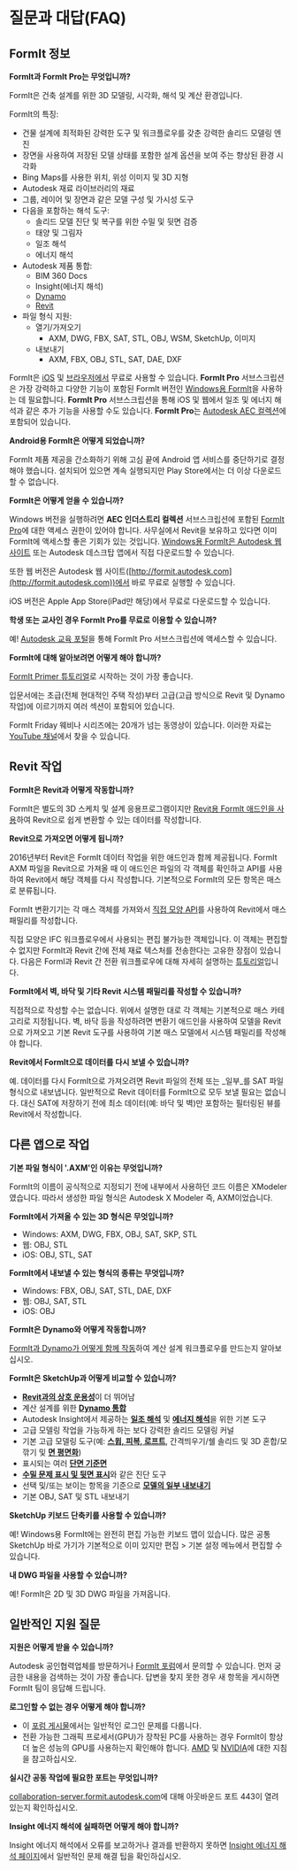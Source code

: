# 질문과 대답(FAQ)

## FormIt 정보

**FormIt과 FormIt Pro는 무엇입니까?**

FormIt은 건축 설계를 위한 3D 모델링, 시각화, 해석 및 계산 환경입니다.

FormIt의 특징:

* 건물 설계에 최적화된 강력한 도구 및 워크플로우를 갖춘 강력한 솔리드 모델링 엔진
* 장면을 사용하여 저장된 모델 상태를 포함한 설계 옵션을 보여 주는 향상된 환경 시각화
* Bing Maps를 사용한 위치, 위성 이미지 및 3D 지형
* Autodesk 재료 라이브러리의 재료
* 그룹, 레이어 및 장면과 같은 모델 구성 및 가시성 도구
* 다음을 포함하는 해석 도구:
  * 솔리드 모델 진단 및 복구를 위한 수밀 및 뒷면 검증
  * 태양 및 그림자
  * 일조 해석
  * 에너지 해석
* Autodesk 제품 통합:
  * BIM 360 Docs
  * Insight(에너지 해석)
  * [Dynamo](https://formit.autodesk.com/page/formit-dynamo)
  * [Revit](https://formit.autodesk.com/page/formit-revit)
* 파일 형식 지원:
  * 열기/가져오기
    * AXM, DWG, FBX, SAT, STL, OBJ, WSM, SketchUp, 이미지
  * 내보내기
    * AXM, FBX, OBJ, STL, SAT, DAE, DXF

FormIt은 [iOS](https://itunes.apple.com/us/app/autodesk-formit-360/id575282599?mt=8) 및 [브라우저에서](https://app.formit.autodesk.com) 무료로 사용할 수 있습니다. **FormIt Pro** 서브스크립션은 가장 강력하고 다양한 기능이 포함된 FormIt 버전인 [Windows용 FormIt](https://formit.autodesk.com/page/download)을 사용하는 데 필요합니다. **FormIt Pro** 서브스크립션을 통해 iOS 및 웹에서 일조 및 에너지 해석과 같은 추가 기능을 사용할 수도 있습니다. **FormIt Pro**는 [Autodesk AEC 컬렉션](https://www.autodesk.com/collections/architecture-engineering-construction/overview)에 포함되어 있습니다.

**Android용 FormIt은 어떻게 되었습니까?**

FormIt 제품 제공을 간소화하기 위해 고심 끝에 Android 앱 서비스를 중단하기로 결정해야 했습니다. 설치되어 있으면 계속 실행되지만 Play Store에서는 더 이상 다운로드할 수 없습니다.

**FormIt은 어떻게 얻을 수 있습니까?**

Windows 버전을 실행하려면 **AEC 인더스트리 컬렉션** 서브스크립션에 포함된 [FormIt Pro](https://www.autodesk.com/collections/architecture-engineering-construction/overview)에 대한 액세스 권한이 있어야 합니다. 사무실에서 Revit을 보유하고 있다면 이미 FormIt에 액세스할 좋은 기회가 있는 것입니다. [Windows용 FormIt은 Autodesk 웹 사이트](https://formit.autodesk.com/page/download) 또는 Autodesk 데스크탑 앱에서 직접 다운로드할 수 있습니다.

또한 웹 버전은 Autodesk 웹 사이트([http://formit.autodesk.com](http://formit.autodesk.com))에서 바로 무료로 실행할 수 있습니다.

iOS 버전은 Apple App Store(iPad만 해당)에서 무료로 다운로드할 수 있습니다.

**학생 또는 교사인 경우 FormIt Pro를 무료로 이용할 수 있습니까?**

예! [Autodesk 교육 포털](https://www.autodesk.com/education/free-software/formit-pro)을 통해 FormIt Pro 서브스크립션에 액세스할 수 있습니다.

**FormIt에 대해 알아보려면 어떻게 해야 합니까?**

[FormIt Primer 튜토리얼](../formit-primer/)로 시작하는 것이 가장 좋습니다.

입문서에는 초급(전체 현대적인 주택 작성)부터 고급(고급 방식으로 Revit 및 Dynamo 작업)에 이르기까지 여러 섹션이 포함되어 있습니다.

FormIt Friday 웨비나 시리즈에는 20개가 넘는 동영상이 있습니다. 이러한 자료는 [YouTube 채널](https://www.youtube.com/channel/UCdZJr6Bo4pwBu3lQqcxlDsw)에서 찾을 수 있습니다.

## Revit 작업

**FormIt은 Revit과 어떻게 작동합니까?**

FormIt은 별도의 3D 스케치 및 설계 응용프로그램이지만 [Revit용 FormIt 애드인을 사용](https://formit.autodesk.com/page/formit-revit)하여 Revit으로 쉽게 변환할 수 있는 데이터를 작성합니다.

**Revit으로 가져오면 어떻게 됩니까?**

2016년부터 Revit은 FormIt 데이터 작업을 위한 애드인과 함께 제공됩니다. FormIt AXM 파일을 Revit으로 가져올 때 이 애드인은 파일의 각 객체를 확인하고 API를 사용하여 Revit에서 해당 객체를 다시 작성합니다. 기본적으로 FormIt의 모든 항목은 매스로 분류됩니다.

FormIt 변환기기는 각 매스 객체를 가져와서 [직접 모양 API](https://knowledge.autodesk.com/search-result/caas/CloudHelp/cloudhelp/2016/ENU/Revit-API/files/GUID-DF7B9D4A-5A8A-4E39-8721-B7782CBD7730-htm.html)를 사용하여 Revit에서 매스 패밀리를 작성합니다.

직접 모양은 IFC 워크플로우에서 사용되는 편집 불가능한 객체입니다. 이 객체는 편집할 수 없지만 FormIt과 Revit 간에 전체 재료 텍스처를 전송한다는 고유한 장점이 있습니다. 다음은 FormI과 Revit 간 전환 워크플로우에 대해 자세히 설명하는 [튜토리얼](https://windows.help.formit.autodesk.com/Building-the-Farnsworth-House/Revit-Interop.html)입니다.

**FormIt에서 벽, 바닥 및 기타 Revit 시스템 패밀리를 작성할 수 있습니까?**

직접적으로 작성할 수는 없습니다. 위에서 설명한 대로 각 객체는 기본적으로 매스 카테고리로 지정됩니다. 벽, 바닥 등을 작성하려면 변환기 애드인을 사용하여 모델을 Revit으로 가져오고 기본 Revit 도구를 사용하여 기본 매스 모델에서 시스템 패밀리를 작성해야 합니다.

**Revit에서 FormIt으로 데이터를 다시 보낼 수 있습니까?**

예. 데이터를 다시 FormIt으로 가져오려면 Revit 파일의 전체 또는 _일부_를 SAT 파일 형식으로 내보냅니다. 일반적으로 Revit 데이터를 FormIt으로 모두 보낼 필요는 없습니다. 대신 SAT에 저장하기 전에 최소 데이터(예: 바닥 및 벽)만 포함하는 필터링된 뷰를 Revit에서 작성합니다.

## 다른 앱으로 작업

**기본 파일 형식이 '.AXM'인 이유는 무엇입니까?**

FormIt의 이름이 공식적으로 지정되기 전에 내부에서 사용하던 코드 이름은 XModeler였습니다. 따라서 생성한 파일 형식은 Autodesk X Modeler 즉, AXM이었습니다.

**FormIt에서 가져올 수 있는 3D 형식은 무엇입니까?**

* Windows: AXM, DWG, FBX, OBJ, SAT, SKP, STL
* 웹: OBJ, STL
* iOS: OBJ, STL, SAT

**FormIt에서 내보낼 수 있는 형식의 종류는 무엇입니까?**

* Windows: FBX, OBJ, SAT, STL, DAE, DXF
* 웹: OBJ, SAT, STL
* iOS: OBJ

**FormIt은 Dynamo와 어떻게 작동합니까?**

[FormIt과 Dynamo가 어떻게 함께 작동](https://formit.autodesk.com/page/formit-dynamo)하여 계산 설계 워크플로우를 만드는지 알아보십시오.

**FormIt은 SketchUp과 어떻게 비교할 수 있습니까?**

* [**Revit과의 상호 운용성**](../tool-library/revit.md)이 더 뛰어남
* 계산 설계를 위한 [**Dynamo 통합**](../tool-library/dynamo.md)
* Autodesk Insight에서 제공하는 [**일조 해석**](../tool-library/solar-analysis.md) 및 [**에너지 해석**](../tool-library/energy-analysis.md)을 위한 기본 도구
* 고급 모델링 작업을 가능하게 하는 보다 강력한 솔리드 모델링 커널
* 기본 고급 모델링 도구(예: [**스윕, 피복, 로프트**](../tool-library/cover-sweep-loft.md), 간격띄우기/쉘 솔리드 및 3D 혼합/모깎기 및 [**면 평면화**](../tool-library/flatten-face.md))
* 표시되는 여러 [**단면 기준면**](../tool-library/section-planes.md)
* [**수밀 문제 표시 및 뒷면 표시**](../tool-library/visual-styles.md)와 같은 진단 도구
* 선택 및/또는 보이는 항목을 기준으로 [**모델의 일부 내보내기**](../tool-library/export-data.md)
* 기본 OBJ, SAT 및 STL 내보내기

**SketchUp 키보드 단축키를 사용할 수 있습니까?**

예! Windows용 FormIt에는 완전히 편집 가능한 키보드 맵이 있습니다. 많은 공통 SketchUp 바로 가기가 기본적으로 이미 있지만 편집 > 기본 설정 메뉴에서 편집할 수 있습니다.

**내 DWG 파일을 사용할 수 있습니까?**

예! FormIt은 2D 및 3D DWG 파일을 가져옵니다.

## 일반적인 지원 질문

**지원은 어떻게 받을 수 있습니까?**

Autodesk 공인협력업체를 방문하거나 [FormIt 포럼](https://forums.autodesk.com/t5/formit-forum/bd-p/142)에서 문의할 수 있습니다. 먼저 궁금한 내용을 검색하는 것이 가장 좋습니다. 답변을 찾지 못한 경우 새 항목을 게시하면 FormIt 팀이 응답해 드립니다.

**로그인할 수 없는 경우 어떻게 해야 합니까?**

* 이 [포럼 게시물](https://forums.autodesk.com/t5/formit-forum/having-trouble-logging-into-formit-for-windows-try-these-steps/td-p/7179572)에서는 일반적인 로그인 문제를 다룹니다.
* 전환 가능한 그래픽 프로세서(GPU)가 장착된 PC를 사용하는 경우 FormIt이 항상 더 높은 성능의 GPU를 사용하는지 확인해야 합니다. [AMD](https://community.amd.com/docs/DOC-1581#jive\_content\_id\_Assigning\_Applications\_to\_GPUs) 및 [NVIDIA](http://nvidia.custhelp.com/app/answers/detail/a\_id/2615/kw/manage%203d%20settings/related/1)에 대한 지침을 참고하십시오.

**실시간 공동 작업에 필요한 포트는 무엇입니까?**

[collaboration-server.formit.autodesk.com](http://collaboration-server.formit.autodesk.com/)에 대해 아웃바운드 포트 443이 열려 있는지 확인하십시오.

**Insight 에너지 해석에 실패하면 어떻게 해야 합니까?**

Insight 에너지 해석에서 오류를 보고하거나 결과를 반환하지 못하면 [Insight 에너지 해석 페이지](https://formit.autodesk.com/page/formit-insight)에서 일반적인 문제 해결 팁을 확인하십시오.
